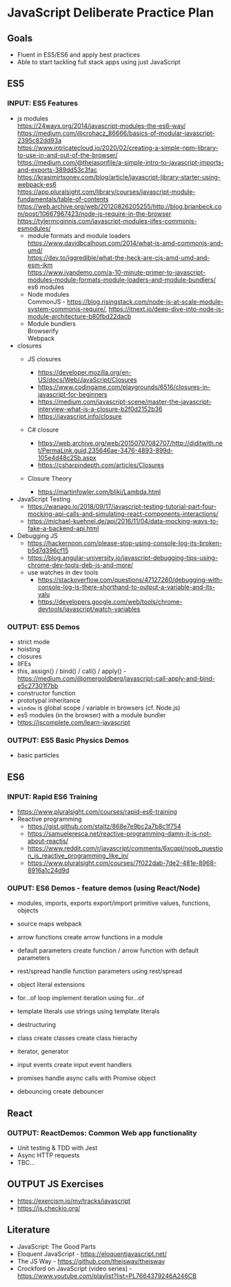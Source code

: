 # JavaScript Deliberate Practice Plan

## Goals
- Fluent in ES5/ES6 and apply best practices
- Able to start tackling full stack apps using just JavaScript

## ES5
### INPUT: ES5 Features
- js modules  
https://24ways.org/2014/javascript-modules-the-es6-way/  
https://medium.com/@crohacz_86666/basics-of-modular-javascript-2395c82dd93a  
https://www.intricatecloud.io/2020/02/creating-a-simple-npm-library-to-use-in-and-out-of-the-browser/  
https://medium.com/@thejasonfile/a-simple-intro-to-javascript-imports-and-exports-389dd53c3fac  
https://krasimirtsonev.com/blog/article/javascript-library-starter-using-webpack-es6  
https://app.pluralsight.com/library/courses/javascript-module-fundamentals/table-of-contents  
https://web.archive.org/web/20120826205255/http://blog.brianbeck.com/post/10667967423/node-js-require-in-the-browser  
https://tylermcginnis.com/javascript-modules-iifes-commonjs-esmodules/  
  - module formats and module loaders  
  https://www.davidbcalhoun.com/2014/what-is-amd-commonjs-and-umd/  
  https://dev.to/iggredible/what-the-heck-are-cjs-amd-umd-and-esm-ikm  
  https://www.jvandemo.com/a-10-minute-primer-to-javascript-modules-module-formats-module-loaders-and-module-bundlers/  
  es6 modules
  - Node modules  
  CommonJS - https://blog.risingstack.com/node-js-at-scale-module-system-commonjs-require/, https://itnext.io/deep-dive-into-node-js-module-architecture-b80fbd22dacb				
  - Module bundlers  
  Browserify  
  Webpack
- closures
  - JS closures
    - https://developer.mozilla.org/en-US/docs/Web/JavaScript/Closures
    - https://www.codingame.com/playgrounds/6516/closures-in-javascript-for-beginners
    - https://medium.com/javascript-scene/master-the-javascript-interview-what-is-a-closure-b2f0d2152b36
    - https://javascript.info/closure

  - C# closure
    - https://web.archive.org/web/20150707082707/http://diditwith.net/PermaLink,guid,235646ae-3476-4893-899d-105e4d48c25b.aspx
    - https://csharpindepth.com/articles/Closures

  - Closure Theory
    - https://martinfowler.com/bliki/Lambda.html
- JavaScript Testing
  - https://wanago.io/2018/09/17/javascript-testing-tutorial-part-four-mocking-api-calls-and-simulating-react-components-interactions/  
  - https://michael-kuehnel.de/api/2016/11/04/data-mocking-ways-to-fake-a-backend-api.html  
- Debugging JS
  - https://hackernoon.com/please-stop-using-console-log-its-broken-b5d7d396cf15
  - https://blog.angular-university.io/javascript-debugging-tips-using-chrome-dev-tools-deb-js-and-more/
  - use watches in dev tools
    - https://stackoverflow.com/questions/47127260/debugging-with-console-log-is-there-shorthand-to-output-a-variable-and-its-valu
    - https://developers.google.com/web/tools/chrome-devtools/javascript/watch-variables

### OUTPUT: ES5 Demos
- strict mode
- hoisting
- closures
- IIFEs
- this, assign() / bind() / call() / apply() - https://medium.com/@omergoldberg/javascript-call-apply-and-bind-e5c27301f7bb
- constructor function
- prototypal inheritance
- `window` is global scope / variable in browsers (cf. Node.js)
- es5 modules (in the browser) with a module bundler
- https://jscomplete.com/learn-javascript

### OUTPUT: ES5 Basic Physics Demos
- basic particles

## ES6
### INPUT: Rapid ES6 Training
- https://www.pluralsight.com/courses/rapid-es6-training
- Reactive programming
  - https://gist.github.com/staltz/868e7e9bc2a7b8c1f754
  - https://samueleresca.net/reactive-programming-damn-it-is-not-about-reactjs/
  - https://www.reddit.com/r/javascript/comments/6xcqpl/noob_question_is_reactive_programming_like_in/
  - https://www.pluralsight.com/courses/7f022dab-7de2-481e-8968-8916a1c24d9d

### OUPUT: ES6 Demos - feature demos (using React/Node)
- modules, imports, exports
  export/import primitive values, functions, objects
- source maps
  webpack
- arrow functions
  create arrow functions in a module
- default parameters
  create function / arrow function with default parameters
- rest/spread
  handle function parameters using rest/spread
- object literal extensions
- for...of loop
  implement iteration using for...of
- template literals
  use strings using template literals
- destructuring
- class
  create classes
  create class hierachy

- iterator, generator
- input events
  create input event handlers
- promises
  handle async calls with Promise object
- debouncing
  create debouncer

## React
### OUTPUT: ReactDemos: Common Web app functionality
- Unit testing & TDD with Jest
- Async HTTP requests
- TBC...

## OUTPUT JS Exercises
- https://exercism.io/my/tracks/javascript
- https://js.checkio.org/

## Literature
- JavaScript: The Good Parts
- Eloquent JavaScript - https://eloquentjavascript.net/
- The JS Way - https://github.com/thejsway/thejsway
- Crockford on JavaScript (video series) - https://www.youtube.com/playlist?list=PL7664379246A246CB
